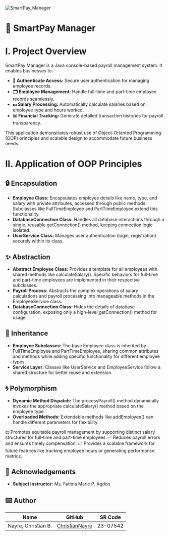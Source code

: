 ![SmartPay_Manager](https://github.com/user-attachments/assets/f115549d-d7b5-4967-b666-8b8f76dfec45)


# 💼 SmartPay Manager
# I. Project Overview

SmartPay Manager is a Java console-based payroll management system. It enables businesses to:

- **🔑 Authenticate Access:** Secure user authentication for managing employee records.
- **🗂️ Employee Management:** Handle full-time and part-time employee records seamlessly.
- **💵 Salary Processing:** Automatically calculate salaries based on employee type and hours worked.
- **📊 Financial Tracking:** Generate detailed transaction histories for payroll transparency.

This application demonstrates robust use of Object-Oriented Programming (OOP) principles and scalable design to accommodate future business needs.

# II. Application of OOP Principles
## **🔒 Encapsulation**
- **Employee Class:** Encapsulates employee details like name, type, and salary with private attributes, accessed through public methods. Subclasses like FullTimeEmployee and PartTimeEmployee extend this functionality.
- **DatabaseConnection Class:** Handles all database interactions through a single, reusable getConnection() method, keeping connection logic isolated.
- **UserService Class:** Manages user authentication (login, registration) securely within its class.
  
## **✨ Abstraction**
- **Abstract Employee Class:** Provides a template for all employees with shared methods like calculateSalary(). Specific behaviors for full-time and part-time employees are implemented in their respective subclasses.
- **Payroll Process:** Abstracts the complex operations of salary calculations and payroll processing into manageable methods in the EmployeeService class.
- **DatabaseConnection Class:** Hides the details of database configuration, exposing only a high-level getConnection() method for usage.
  
## **🧬 Inheritance**
- **Employee Subclasses:** The base Employee class is inherited by FullTimeEmployee and PartTimeEmployee, sharing common attributes and methods while adding specific functionality for different employee types.
- **Service Layer:** Classes like UserService and EmployeeService follow a shared structure for better reuse and extension.
  
## **🌀 Polymorphism**
- **Dynamic Method Dispatch:** The processPayroll() method dynamically invokes the appropriate calculateSalary() method based on the employee type.
- **Overloaded Methods:** Extendable methods like addEmployee() can handle different parameters for flexibility.


⚖️ Promotes equitable payroll management by supporting distinct salary structures for full-time and part-time employees.
✅ Reduces payroll errors and ensures timely compensation.
📈 Provides a scalable framework for future features like tracking employee hours or generating performance metrics.


## 🤍 Acknowledgements

- **Subject Instructor:** Ms. Fatima Marie P. Agdon

## ⌨️ Author

| Name                             | GitHub                                                | SR Code     |
|----------------------------------|-------------------------------------------------------|-------------|
| Nayre, Christian B. | [ChristianNayre](https://github.com/Christian-Nayre) | 23-07542   |
